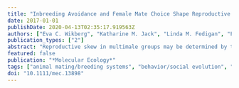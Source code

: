 ```yaml
---
title: "Inbreeding Avoidance and Female Mate Choice Shape Reproductive Skew in Capuchin Monkeys (Cebus capucinus imitator)"
date: 2017-01-01
publishDate: 2020-04-13T02:35:17.919563Z
authors: ["Eva C. Wikberg", "Katharine M. Jack", "Linda M. Fedigan", "Fernando A. Campos", "Akiko S. Yashima", "Mackenzie L. Bergstrom", "Tomohide Hiwatashi", "Shoji Kawamura"]
publication_types: ["2"]
abstract: "Reproductive skew in multimale groups may be determined by the need for alpha males to offer reproductive opportunities as staying incentives to subordinate males (concessions), by the relative fighting ability of the alpha male (tug-of-war) or by how easily females can be monopolized (priority-of-access). These models have rarely been investigated in species with exceptionally long male tenures, such as white-faced capuchins, where female mate choice for novel unrelated males may be important in shaping reproductive skew. We investigated reproductive skew in white-faced capuchins at Sector Santa Rosa, Costa Rica, using 20 years of demographic, behavioural and genetic data. Infant survival and alpha male reproductive success were highest in small multimale groups, which suggests that the presence of subordinate males can be beneficial to the alpha male, in line with the concession model's assumptions. None of the skew models predicted the observed degree of reproductive sharing, and the probability of an alpha male producing offspring was not affected by his relatedness to subordinate males, whether he resided with older subordinate males, whether he was prime aged, the number of males or females in the group or the number of infants conceived within the same month. Instead, the alpha male's probability of producing offspring decreased when he was the sire of the mother, was weak and lacked a well-established position and had a longer tenure. Because our data best supported the inbreeding avoidance hypothesis and female choice for strong novel mates, these hypotheses should be taken into account in future skew models."
featured: false
publication: "*Molecular Ecology*"
tags: ["animal mating/breeding systems", "behavior/social evolution", "inbreeding", "Mammals"]
doi: "10.1111/mec.13898"
---
```


<div data-badge-details="right" data-badge-type="donut" data-doi="10.1111/mec.13898" data-hide-no-mentions="true" class="altmetric-embed"></div>
